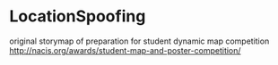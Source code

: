 # LocationSpoofing
original storymap of preparation for student dynamic map competition
http://nacis.org/awards/student-map-and-poster-competition/
